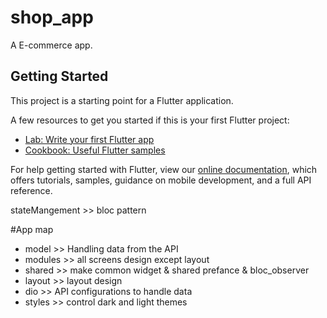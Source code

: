 # shop_app

A E-commerce app.

## Getting Started

This project is a starting point for a Flutter application.

A few resources to get you started if this is your first Flutter project:

- [Lab: Write your first Flutter app](https://flutter.dev/docs/get-started/codelab)
- [Cookbook: Useful Flutter samples](https://flutter.dev/docs/cookbook)

For help getting started with Flutter, view our
[online documentation](https://flutter.dev/docs), which offers tutorials,
samples, guidance on mobile development, and a full API reference.



 stateMangement >> bloc pattern
 
 
 

 #App map 
 
 - model >> Handling data from the API
 - modules >> all screens design except layout
 - shared >> make common widget &  shared prefance & bloc_observer 
 - layout >> layout design
 - dio >> API configurations to handle data
 - styles >> control dark and light themes   
